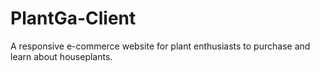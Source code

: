 # PlantGa-Client
A responsive e-commerce website for plant enthusiasts to purchase and learn about houseplants.
